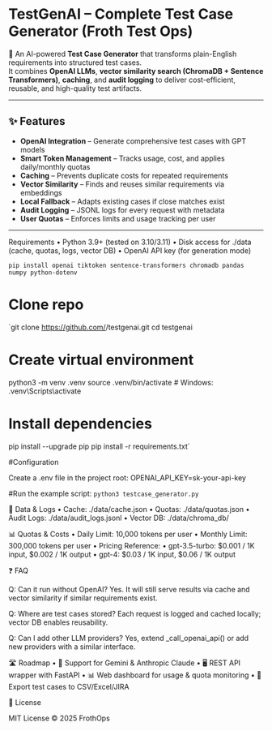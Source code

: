 # TestGenAI – Complete Test Case Generator (Froth Test Ops)

🚀 An AI-powered **Test Case Generator** that transforms plain-English requirements into structured test cases.  
It combines **OpenAI LLMs**, **vector similarity search (ChromaDB + Sentence Transformers)**, **caching**, and **audit logging** to deliver cost-efficient, reusable, and high-quality test artifacts.

---

## ✨ Features
- **OpenAI Integration** – Generate comprehensive test cases with GPT models
- **Smart Token Management** – Tracks usage, cost, and applies daily/monthly quotas
- **Caching** – Prevents duplicate costs for repeated requirements
- **Vector Similarity** – Finds and reuses similar requirements via embeddings
- **Local Fallback** – Adapts existing cases if close matches exist
- **Audit Logging** – JSONL logs for every request with metadata
- **User Quotas** – Enforces limits and usage tracking per user

---

Requirements
	•	Python 3.9+ (tested on 3.10/3.11)
	•	Disk access for ./data (cache, quotas, logs, vector DB)
	•	OpenAI API key (for generation mode)
 
`pip install openai tiktoken sentence-transformers chromadb pandas numpy python-dotenv`


# Clone repo
`git clone https://github.com/<your-username>/testgenai.git
cd testgenai

# Create virtual environment
python3 -m venv .venv
source .venv/bin/activate   # Windows: .venv\Scripts\activate

# Install dependencies
pip install --upgrade pip
pip install -r requirements.txt`

#Configuration

Create a .env file in the project root:
OPENAI_API_KEY=sk-your-api-key

#Run the example script:
`python3 testcase_generator.py`

📂 Data & Logs
	•	Cache: ./data/cache.json
	•	Quotas: ./data/quotas.json
	•	Audit Logs: ./data/audit_logs.jsonl
	•	Vector DB: ./data/chroma_db/


 📊 Quotas & Costs
	•	Daily Limit: 10,000 tokens per user
	•	Monthly Limit: 300,000 tokens per user
	•	Pricing Reference:
	•	gpt-3.5-turbo: $0.001 / 1K input, $0.002 / 1K output
	•	gpt-4: $0.03 / 1K input, $0.06 / 1K output

❓ FAQ

Q: Can it run without OpenAI?
Yes. It will still serve results via cache and vector similarity if similar requirements exist.

Q: Where are test cases stored?
Each request is logged and cached locally; vector DB enables reusability.

Q: Can I add other LLM providers?
Yes, extend _call_openai_api() or add new providers with a similar interface.


🛣️ Roadmap
	•	🔗 Support for Gemini & Anthropic Claude
	•	🖥️ REST API wrapper with FastAPI
	•	📊 Web dashboard for usage & quota monitoring
	•	🧪 Export test cases to CSV/Excel/JIRA

 📜 License

MIT License © 2025 FrothOps

